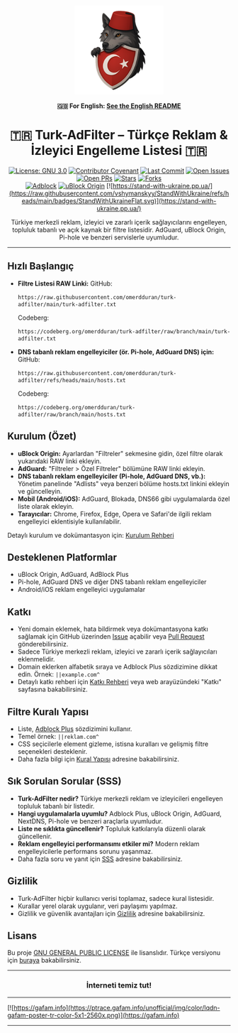 <p align="center">
    <a href="https://reklamsiz-turkiye.com">
        <img src="https://github.com/omerdduran/turk-adfilter/blob/main/assets/logo.png?raw=true" alt="logo" width="200">
    </a>
</p>

<p align="center"><b>🇬🇧 For English: <a href="README.en.md">See the English README</a></b></p>

<h1 align="center">🇹🇷 Turk-AdFilter – Türkçe Reklam & İzleyici Engelleme Listesi 🇹🇷</h1>

<div align="center">

[![License: GNU 3.0](https://img.shields.io/badge/License-GNU%203.0-orange.svg)](https://opensource.org/license/gpl-3-0)
[![Contributor Covenant](https://img.shields.io/badge/Contributor%20Covenant-2.1-4baaaa.svg)](code_of_conduct.md)
[![Last Commit](https://img.shields.io/github/last-commit/omerdduran/turk-adfilter)](https://github.com/omerdduran/turk-adfilter/commits/main)
[![Open Issues](https://img.shields.io/github/issues/omerdduran/turk-adfilter)](https://github.com/omerdduran/turk-adfilter/issues)
[![Open PRs](https://img.shields.io/github/issues-pr/omerdduran/turk-adfilter)](https://github.com/omerdduran/turk-adfilter/pulls)
[![Stars](https://img.shields.io/github/stars/omerdduran/turk-adfilter)](https://github.com/omerdduran/turk-adfilter/stargazers)
[![Forks](https://img.shields.io/github/forks/omerdduran/turk-adfilter)](https://github.com/omerdduran/turk-adfilter/network/members)  
[![Adblock](https://img.shields.io/badge/syntax-Adblock%20Compatible-brightgreen)](#)
[![uBlock Origin](https://img.shields.io/badge/uBlock%20Origin-supported-brightgreen)](https://github.com/gorhill/uBlock)
[![https://stand-with-ukraine.pp.ua/](https://raw.githubusercontent.com/vshymanskyy/StandWithUkraine/refs/heads/main/badges/StandWithUkraineFlat.svg)](https://stand-with-ukraine.pp.ua/)

</div>

<p align="center">Türkiye merkezli reklam, izleyici ve zararlı içerik sağlayıcılarını engelleyen, topluluk tabanlı ve açık kaynak bir filtre listesidir. AdGuard, uBlock Origin, Pi-hole ve benzeri servislerle uyumludur.</p>

---

## Hızlı Başlangıç

- **Filtre Listesi RAW Linki:**
  GitHub:
  ```
  https://raw.githubusercontent.com/omerdduran/turk-adfilter/main/turk-adfilter.txt
  ```
  Codeberg:
  ```
  https://codeberg.org/omerdduran/turk-adfilter/raw/branch/main/turk-adfilter.txt
  ```
- **DNS tabanlı reklam engelleyiciler (ör. Pi-hole, AdGuard DNS) için:**
  GitHub:
  ```
  https://raw.githubusercontent.com/omerdduran/turk-adfilter/refs/heads/main/hosts.txt
  ```
  Codeberg:
  ```
  https://codeberg.org/omerdduran/turk-adfilter/raw/branch/main/hosts.txt
  ```

## Kurulum (Özet)

- **uBlock Origin:** Ayarlardan "Filtreler" sekmesine gidin, özel filtre olarak yukarıdaki RAW linki ekleyin.
- **AdGuard:** "Filtreler > Özel Filtreler" bölümüne RAW linki ekleyin.
- **DNS tabanlı reklam engelleyiciler (Pi-hole, AdGuard DNS, vb.):** Yönetim panelinde "Adlists" veya benzeri bölüme hosts.txt linkini ekleyin ve güncelleyin.
- **Mobil (Android/iOS):** AdGuard, Blokada, DNS66 gibi uygulamalarda özel liste olarak ekleyin.
- **Tarayıcılar:** Chrome, Firefox, Edge, Opera ve Safari'de ilgili reklam engelleyici eklentisiyle kullanılabilir.

Detaylı kurulum ve dokümantasyon için: [Kurulum Rehberi](https://www.reklamsiz-turkiye.com/docs/kurulum)

## Desteklenen Platformlar
- uBlock Origin, AdGuard, AdBlock Plus
- Pi-hole, AdGuard DNS ve diğer DNS tabanlı reklam engelleyiciler
- Android/iOS reklam engelleyici uygulamalar

## Katkı
- Yeni domain eklemek, hata bildirmek veya dokümantasyona katkı sağlamak için GitHub üzerinden [Issue](https://github.com/omerdduran/turk-adfilter/issues) açabilir veya [Pull Request](https://github.com/omerdduran/turk-adfilter/pulls) gönderebilirsiniz.
- Sadece Türkiye merkezli reklam, izleyici ve zararlı içerik sağlayıcıları eklenmelidir.
- Domain eklerken alfabetik sıraya ve Adblock Plus sözdizimine dikkat edin. Örnek: `||example.com^`
- Detaylı katkı rehberi için [Katkı Rehberi](https://www.reklamsiz-turkiye.com/docs/katki) veya web arayüzündeki "Katkı" sayfasına bakabilirsiniz.

## Filtre Kuralı Yapısı
- Liste, [Adblock Plus](https://adblockplus.org/filter-cheatsheet) sözdizimini kullanır.
- Temel örnek: `||reklam.com^`
- CSS seçicilerle element gizleme, istisna kuralları ve gelişmiş filtre seçenekleri desteklenir.
- Daha fazla bilgi için [Kural Yapısı](https://www.reklamsiz-turkiye.com/docs/kural-yapisi) adresine bakabilirsiniz.

## Sık Sorulan Sorular (SSS)
- **Turk-AdFilter nedir?** Türkiye merkezli reklam ve izleyicileri engelleyen topluluk tabanlı bir listedir.
- **Hangi uygulamalarla uyumlu?** Adblock Plus, uBlock Origin, AdGuard, NextDNS, Pi-hole ve benzeri araçlarla uyumludur.
- **Liste ne sıklıkta güncellenir?** Topluluk katkılarıyla düzenli olarak güncellenir.
- **Reklam engelleyici performansımı etkiler mi?** Modern reklam engelleyicilerle performans sorunu yaşanmaz.
- Daha fazla soru ve yanıt için [SSS](https://www.reklamsiz-turkiye.com/docs/sss) adresine bakabilirsiniz.

## Gizlilik
- Turk-AdFilter hiçbir kullanıcı verisi toplamaz, sadece kural listesidir.
- Kurallar yerel olarak uygulanır, veri paylaşımı yapılmaz.
- Gizlilik ve güvenlik avantajları için [Gizlilik](https://www.reklamsiz-turkiye.com/docs/gizlilik) adresine bakabilirsiniz.

## Lisans

Bu proje [GNU GENERAL PUBLIC LICENSE](LICENSE) ile lisanslıdır. Türkçe versiyonu için [buraya](GPL-3.0-TR) bakabilirsiniz.

---

<h3 align="center" ><strong>İnterneti temiz tut!</strong></h3>

---

[![https://gafam.info](https://ptrace.gafam.info/unofficial/img/color/lqdn-gafam-poster-tr-color-5x1-2560x.png)](https://gafam.info)

---



